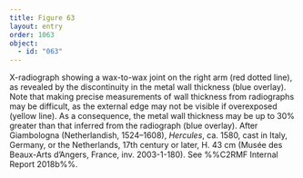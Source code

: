 ```yaml
---
title: Figure 63
layout: entry
order: 1063
object:
  - id: "063"
---
```


X-radiograph showing a wax-to-wax joint on the right arm (red dotted line), as revealed by the discontinuity in the metal wall thickness (blue overlay). Note that making precise measurements of wall thickness from radiographs may be difficult, as the external edge may not be visible if overexposed (yellow line). As a consequence, the metal wall thickness may be up to 30% greater than that inferred from the radiograph (blue overlay). After Giambologna (Netherlandish, 1524–1608), *Hercules*, ca. 1580, cast in Italy, Germany, or the Netherlands, 17th century or later, H. 43 cm (Musée des Beaux-Arts d’Angers, France, inv. 2003-1-180). See %%C2RMF Internal Report 2018b%%.
